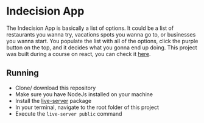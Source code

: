 # Indecision App

The Indecision App is basically a list of options. It could be a list of restaurants you wanna try, vacations spots you wanna go to, or businesses you wanna start. You populate the list with all of the options, click the purple button on the top, and it decides what you gonna end up doing. This project was built during a course on react, you can check it <a href="https://www.udemy.com/share/101XgIAkcadFZQRXo=/">here</a>.

## Running

- Clone/ download this repository
- Make sure you have NodeJs installed on your machine
- Install the <a href="https://www.npmjs.com/package/live-server">live-server</a> package
- In your terminal, navigate to the root folder of this project
- Execute the `live-server public` command
